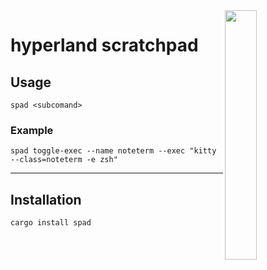 



<img align="right" width="32%" src="./misc/roc_2.png">

hyperland scratchpad
===

## Usage
```
spad <subcomand>
```
### Example
```
spad toggle-exec --name noteterm --exec "kitty --class=noteterm -e zsh"
```

<hr>



## Installation

```bash
cargo install spad
```